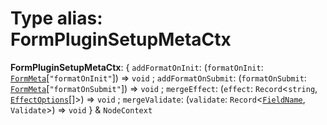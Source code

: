 # Type alias: FormPluginSetupMetaCtx

**FormPluginSetupMetaCtx**: { `addFormatOnInit`: (`formatOnInit`: [`FormMeta`](/auto-docs/fixed-layout-editor/interfaces/FormMeta.md)\[`"formatOnInit"`]) => `void` ; `addFormatOnSubmit`: (`formatOnSubmit`: [`FormMeta`](/auto-docs/fixed-layout-editor/interfaces/FormMeta.md)\[`"formatOnSubmit"`]) => `void` ; `mergeEffect`: (`effect`: `Record`<`string`, [`EffectOptions`](/auto-docs/fixed-layout-editor/types/EffectOptions.md)\[]>) => `void` ; `mergeValidate`: (`validate`: `Record`<[`FieldName`](/auto-docs/fixed-layout-editor/types/FieldName.md), `Validate`>) => `void`  } & `NodeContext`
